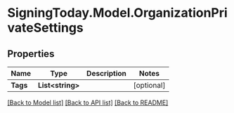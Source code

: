 
# SigningToday.Model.OrganizationPrivateSettings

## Properties

Name | Type | Description | Notes
------------ | ------------- | ------------- | -------------
**Tags** | **List&lt;string&gt;** |  | [optional] 

[[Back to Model list]](../README.md#documentation-for-models)
[[Back to API list]](../README.md#documentation-for-api-endpoints)
[[Back to README]](../README.md)

